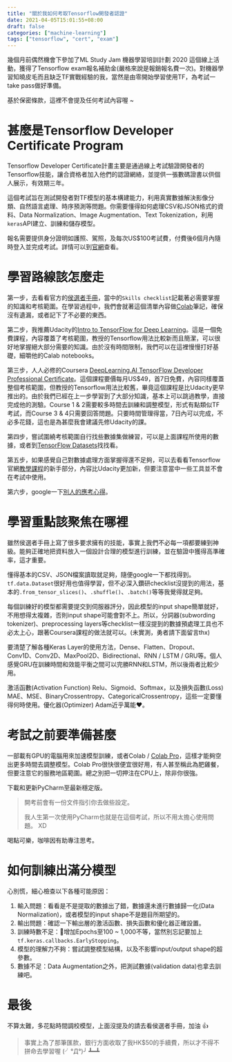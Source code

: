 ```yaml
---
title: "關於我如何考取Tensorflow開發者認證"
date: 2021-04-05T15:01:55+08:00
draft: false
categories: ["machine-learning"]
tags: ["tensorflow", "cert", "exam"]
---
```


幾個月前偶然機會下參加了ML Study Jam 機器學習培訓計劃 2020 這個線上活動，獲得了Tensorflow exam報名補助金(嚴格來說是報銷報名費一次)。對機器學習知曉皮毛而且缺乏TF實戰經驗的我，當然是由零開始學習使用TF，為考試一take pass做好準備。

<!--more-->

基於保密條款，這裡不會提及任何考試內容喔 ~

# 甚麼是Tensorflow Developer Certificate Program

  Tensorflow Developer Certificate計畫主要是通過線上考試驗證開發者的Tensorflow技能，讓合資格者加入他們的認證網絡，並提供一張數碼證書以供個人展示，有效期三年。

  這個考試旨在測試開發者對TF模型的基本構建能力，利用真實數據解決影像分類、自然語言處理、時序預測等問題。你需要懂得如何處理CSV和JSON格式的資料、Data Normalization、Image Augmentation、Text Tokenization，利用`keras`API建立、訓練和儲存模型。

  報名需要提供身分證明如護照、駕照，及每次US$100考試費，付費後6個月內隨時登入並完成考試。詳情可以到[官網](https://www.tensorflow.org/certificate)查看。

# 學習路線該怎麼走

  第一步，去看看官方的[侯選者手冊](https://www.tensorflow.org/extras/cert/TF_Certificate_Candidate_Handbook.pdf)，當中的`Skills checklist`記載著必需要掌握的知識和考核範圍。在學習過程中，我們會就著這個清單內容做[Colab](https://colab.research.google.com/)筆記，確保沒有遺漏，或者記下了不必要的東西。

  第二步，我推薦Udacity的[Intro to TensorFlow for Deep Learning](https://www.udacity.com/course/intro-to-tensorflow-for-deep-learning--ud187)。這是一個免費課程，內容覆蓋了考核範圍，教授的Tensorflow用法比較新而且簡潔，可以很好地掌握絕大部分需要的知識。由於沒有時間限制，我們可以在這裡慢慢打好基礎，細嚼他的Calab notebooks。

  第三步，人人必修的Coursera [DeepLearning.AI TensorFlow Developer Professional Certificate](https://www.coursera.org/professional-certificates/tensorflow-in-practice)。這個課程要價每月US$49，首7日免費，內容同樣覆蓋整個考核範圍，但教授的Tensorflow用法比較舊，畢竟這個課程是比Udacity更早推出的。由於我們已經在上一步學習到了大部分知識，基本上可以跳過教學，直接完成他的測驗。Course 1 & 2需要較多時間去訓練和調整模型，形式有點類似TF考試，而Course 3 & 4只需要回答問題。只要時間管理得當，7日內可以完成，不必多花錢，這也是為甚麼我會建議先修Udacity的課。

  第四步，嘗試圍繞考核範圍自行找些數據集做練習，可以是上面課程所使用的數據，或者到[TensorFlow Datasets](https://www.tensorflow.org/datasets/catalog/overview#all_datasets)找找看。

  第五步，如果感覺自己對數據處理方面掌握得還不足夠，可以去看看Tensorflow官網[教學課程](https://www.tensorflow.org/tutorials/)的新手部分，內容比Udacity更加新，但要注意當中一些工具並不會在考試中使用。

  第六步，google一下[別人的應考心得](https://www.google.com/search?q=tensorflow+exam+how)。

# 學習重點該聚焦在哪裡

  雖然侯選者手冊上寫了很多要求擁有的技能，事實上我們不必每一項都要練到神級。能夠正確地把資料放入一個設計合理的模型進行訓練，並在驗證中獲得高準確率，這才重要。

  懂得基本的CSV、JSON檔案讀取就足夠，隨便google一下都找得到。`tf.data.Dataset`很好用也值得學習，但不必深入鑽研checklist沒提到的用法，基本的`.from_tensor_slices()`、`.shuffle()`、`.batch()`等等我覺得就足夠。

  每個訓練好的模型都需要提交到伺服器評分，因此模型的input shape簡單就好，不用想得太複雜，否則input shape可能會對不上。所以，分詞器(subwording tokenizer)、preprocessing layers等checklist一樣沒提到的數據預處理工具也不必太上心，跟著Coursera課程的做法就可以。(未實測，勇者請下面留言thx)

  要清楚了解各種Keras Layer的使用方法，Dense、Flatten、Dropout、Conv1D、Conv2D、MaxPool2D、Bidirectional、RNN / LSTM / GRU等。個人感覺GRU在訓練時間和效能平衡之間可以完勝RNN和LSTM，所以後兩者比較少用。

  激活函數(Activation Function) Relu、Sigmoid、Softmax，以及損失函數(Loss) MAE、MSE、BinaryCrossentropy、CategoricalCrossentropy，這些一定要懂得何時使用。優化器(Optimizer) Adam近乎萬能:heart:。

# 考試之前要準備甚麼

  一部載有GPU的電腦用來加速模型訓練，或者Colab / [Colab Pro](https://colab.research.google.com/signup)，這樣才能夠空出更多時間去調整模型。Colab Pro很快很便宜很好用，有人甚至稱此為肥雞餐，但要注意它的服務地區範圍。總之別把一切押注在CPU上，除非你很強。

  下載和更新PyCharm至最新穩定版。

  > 開考前會有一份文件指引你去做些設定。
  >
  > 我人生第一次使用PyCharm也就是在這個考試，所以不用太擔心使用問題。 XD

  喝點可樂，咖啡因有助專注思考。

# 如何訓練出滿分模型

  心別慌，細心檢查以下各種可能原因：

  1. 輸入問題：看看是不是提取的數據出了錯，數據還未進行數據歸一化(Data Normalization)，或者模型的input shape不是題目所期望的。
  2. 輸出問題：確認一下輸出層的激活函數、損失函數和優化器正確設置。
  3. 訓練時數不足：增加Epochs至100 ~ 1,000不等，當然別忘記要加上`tf.keras.callbacks.EarlyStopping`。
  4. 模型的理解力不夠：嘗試調整模型結構，以及不影響input/output shape的超參數。
  5. 數據不足：Data Augmentation之外，把測試數據(validation data)也拿去訓練吧。

# 最後

不算太難，多花點時間調校模型，上面沒提及的請去看侯選者手冊，加油 :thumbsup:

> 事實上為了那筆匯款，銀行方面收取了我HK$50的手續費，所以才不得不拼命去學習喔 (╯°Д°)╯ ┻━┻
